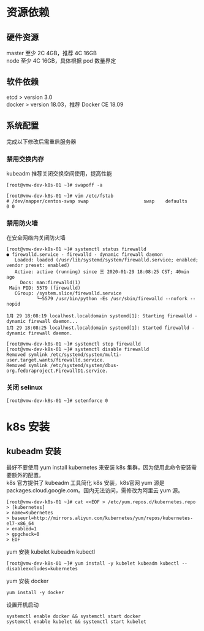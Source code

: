 # 资源依赖
## 硬件资源
master 至少 2C 4GB，推荐 4C 16GB</br>
node 至少 4C 16GB，具体根据 pod 数量界定

## 软件依赖
etcd > version 3.0</br>
docker > version 18.03，推荐 Docker CE 18.09</br>

## 系统配置
完成以下修改后需重启服务器
### 禁用交换内存
kubeadm 推荐关闭交换空间使用，提高性能</br>
```
[root@vmw-dev-k8s-01 ~]# swapoff -a

[root@vmw-dev-k8s-01 ~]# vim /etc/fstab
# /dev/mapper/centos-swap swap                    swap    defaults        0 0
```

### 禁用防火墙
在安全网络内关闭防火墙
```
[root@vmw-dev-k8s-01 ~]# systemctl status firewalld
● firewalld.service - firewalld - dynamic firewall daemon
   Loaded: loaded (/usr/lib/systemd/system/firewalld.service; enabled; vendor preset: enabled)
   Active: active (running) since 三 2020-01-29 18:08:25 CST; 40min ago
     Docs: man:firewalld(1)
 Main PID: 5579 (firewalld)
   CGroup: /system.slice/firewalld.service
           └─5579 /usr/bin/python -Es /usr/sbin/firewalld --nofork --nopid

1月 29 18:08:19 localhost.localdomain systemd[1]: Starting firewalld - dynamic firewall daemon...
1月 29 18:08:25 localhost.localdomain systemd[1]: Started firewalld - dynamic firewall daemon.

[root@vmw-dev-k8s-01 ~]# systemctl stop firewalld
[root@vmw-dev-k8s-01 ~]# systemctl disable firewalld
Removed symlink /etc/systemd/system/multi-user.target.wants/firewalld.service.
Removed symlink /etc/systemd/system/dbus-org.fedoraproject.FirewallD1.service.
```

### 关闭 selinux
```
[root@vmw-dev-k8s-01 ~]# setenforce 0
```

# k8s 安装
## kubeadm 安装
最好不要使用 yum install kubernetes 来安装 k8s 集群，因为使用此命令安装需要额外的配置。</br>
k8s 官方提供了 kubeadm 工具简化 k8s 安装，k8s官网 yum 源是packages.cloud.google.com。国内无法访问，需修改为阿里云 yum 源。
```
[root@vmw-dev-k8s-01 ~]# cat <<EOF > /etc/yum.repos.d/kubernetes.repo
> [kubernetes]
> name=Kubernetes
> baseurl=http://mirrors.aliyun.com/kubernetes/yum/repos/kubernetes-el7-x86_64
> enabled=1
> gpgcheck=0
> EOF
```
yum 安装 kubelet kubeadm kubectl
```
[root@vmw-dev-k8s-01 ~]# yum install -y kubelet kubeadm kubectl --disableexcludes=kubernetes
```
yum 安装 docker 
```
yum install -y docker
```
设置开机启动
```
systemctl enable docker && systemctl start docker
systemctl enable kubelet && systemctl start kubelet
```
